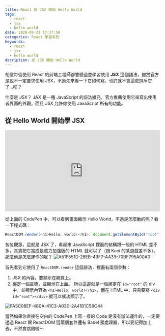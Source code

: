 ```yaml
---
title: React 從 JSX 開始 Hello World
tags:
  - react
  - jsx
  - hello world
date: 2020-09-23 17:37:50
categories: React 學習系列
keywords:
  - react
  - jsx
  - hello world
decription: 從 JSX 開始 Hello World
---
```

相信每個使用 React 的前端工程師都會聽過並學習使用 **JSX** 這個語法，雖然官方是說不一定要求使用 JSX，不過先來看一下它如何寫，也許就不會這麼排斥它了...吧？
<!--more-->
什麼是 JSX？
JAX 是一種 JavaScript 的語法擴充，官方推薦使用它來寫出使用者界面的外觀，而且 JSX 允許你使用 JavaScript 所有的功能。

## 從 Hello World 開始學 JSX

<iframe height="265" style="width: 100%;" scrolling="no" title="First React - Hello World" src="https://codepen.io/bucky0112/embed/BaKvPQx?height=265&theme-id=dark&default-tab=js,result" frameborder="no" loading="lazy" allowtransparency="true" allowfullscreen="true">
  See the Pen <a href='https://codepen.io/bucky0112/pen/BaKvPQx'>First React - Hello World</a> by Bucky Chu
  (<a href='https://codepen.io/bucky0112'>@bucky0112</a>) on <a href='https://codepen.io'>CodePen</a>.
</iframe>

從上面的 CodePen 中，可以看到畫面顯示 Hello World，不過是怎麼動的呢？看一下程式碼：
```js
ReactDOM.render(<h1>Hello, world!</h1>, document.getElementById("root"));
```

各位觀眾，這就是 JSX 了，看起來 JavaScript 裡面的結構跟一般的 HTML 差不多，其實把它當成是威力加強版的 HTML 就可以了（跟 Koei 的某遊戲差不多）。
那麼他是怎麼運作的呢？
![A51F551D-26EB-43F7-AA39-70BF795A00A0](https://i.imgur.com/8SFMmD2.png)

首先看到它使用了 `ReactDOM.render` 這個語法，裡面有兩個參數：
1. JSX 的內容，要顯示在網頁上。
2. 綁定一個區塊，並顯示在上面。
所以這邊就是一個綁定在 `id="root"` 的 div 中，並顯示內容為 `<h1>Hello, world!</h1>`，而在 HTML 中，只需要寫 `<div id="root"></div>` 就可以成功顯示了。

![FA5C08EF-480A-41C3-A030-2A41B1C58C44](https://i.imgur.com/Wtcv3h2.png)

當然如果你直接在空白的 CodePen 上寫一樣的 Code 是沒有辦法運作的，一定要透過 React 跟 ReactDOM 這兩個套件還有 Babel 預處理器，所以要記得加上去，不然會跳錯喔～